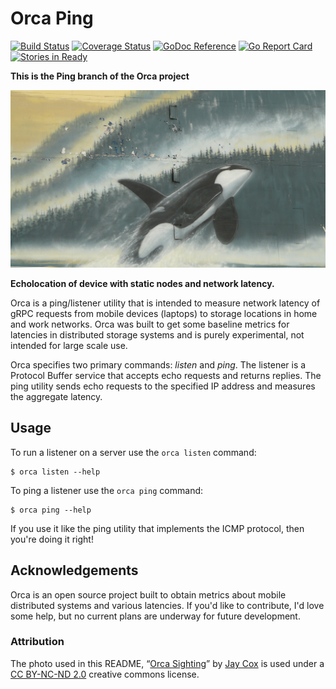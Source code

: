 # Orca Ping

[![Build Status](https://travis-ci.org/bbengfort/orca.svg?branch=master)](https://travis-ci.org/bbengfort/orca)
[![Coverage Status](https://coveralls.io/repos/github/bbengfort/orca/badge.svg?branch=master)](https://coveralls.io/github/bbengfort/orca?branch=master)
[![GoDoc Reference](https://godoc.org/github.com/bbengfort/orca?status.svg)](https://godoc.org/github.com/bbengfort/orca)
[![Go Report Card](https://goreportcard.com/badge/github.com/bbengfort/orca)](https://goreportcard.com/report/github.com/bbengfort/orca)
[![Stories in Ready](https://badge.waffle.io/bbengfort/orca.png?label=ready&title=Ready)](https://waffle.io/bbengfort/orca)

**This is the Ping branch of the Orca project**

[![Orca][orca.jpg]][orca_flickr]

**Echolocation of device with static nodes and network latency.**

Orca is a ping/listener utility that is intended to measure network latency of gRPC requests from mobile devices (laptops) to storage locations in home and work networks. Orca was built to get some baseline metrics for latencies in distributed storage systems and is purely experimental, not intended for large scale use.

Orca specifies two primary commands: _listen_ and _ping_. The listener is a Protocol Buffer service that accepts echo requests and returns replies. The ping utility sends echo requests to the specified IP address and measures the aggregate latency.

## Usage

To run a listener on a server use the `orca listen` command:

```
$ orca listen --help
```

To ping a listener use the `orca ping` command:

```
$ orca ping --help
```

If you use it like the ping utility that implements the ICMP protocol, then you're doing it right!

## Acknowledgements

Orca is an open source project built to obtain metrics about mobile distributed systems and various latencies. If you'd like to contribute, I'd love some help, but no current plans are underway for future development.

### Attribution

The photo used in this README, &ldquo;[Orca Sighting][orca_flickr]&rdquo; by [Jay Cox](https://www.flickr.com/photos/jaycoxfilm/) is used under a [CC BY-NC-ND 2.0](https://creativecommons.org/licenses/by-nc-nd/2.0/) creative commons license.

[orca.jpg]: fixtures/orca.jpg
[orca_flickr]: https://flic.kr/p/4Nkop2
